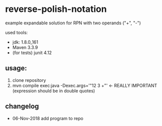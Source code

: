 # reverse-polish-notation
example expandable solution for RPN with two operands ("+", "-")

used tools:

- jdk: 1.8.0_161
- Maven 3.3.9
- (for tests) junit 4.12 

## usage: 
1. clone repository
2. mvn compile exec:java -Dexec.args='"12 3 +"' <- REALLY IMPORTANT (expression should be in double quotes)

## changelog
* 06-Nov-2018 add program to repo

